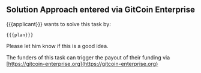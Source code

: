 ## Solution Approach entered via GitCoin Enterprise

{{{applicant}}} wants to solve this task by:  
```
{{{plan}}}
```

Please let him know if this is a good idea.  

The funders of this task can trigger the payout of their funding via [https://gitcoin-enterprise.org](https://gitcoin-enterprise.org)